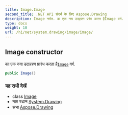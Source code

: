 ```yaml
---
title: Image.Image
second_title: .NET API संदर्भ के लिए Aspose.Drawing
description: Image नर्मत. क एक नय उदहरण प्ररंभ करत हैImage वर्ग.
type: docs
weight: 10
url: /hi/net/system.drawing/image/image/
---
```

## Image constructor

का एक नया उदाहरण प्रारंभ करता है[`Image`](../) वर्ग.

```csharp
public Image()
```

### यह सभी देखें

* class [Image](../)
* नाम स्थान [System.Drawing](../../image/)
* सभा [Aspose.Drawing](../../../)


